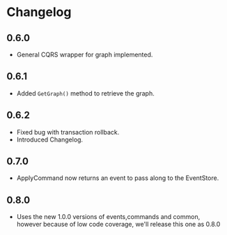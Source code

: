 # Changelog

## 0.6.0

- General CQRS wrapper for graph implemented.

## 0.6.1

- Added ```GetGraph()``` method to retrieve the graph.

## 0.6.2

- Fixed bug with transaction rollback.
- Introduced Changelog.

## 0.7.0

- ApplyCommand now returns an event to pass along to the EventStore.

## 0.8.0

- Uses the new 1.0.0 versions of events,commands and common, however because of low code coverage, we'll release this one as 0.8.0
